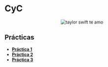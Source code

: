 # CyC
 <p align="center">
  <img src= "https://media.tenor.com/qHeWhRf256EAAAAd/julygnf-taylor-swift.gif" alt = "taylor swift te amo"/>
</p>

## Prácticas
* [**Práctica 1**](https://github.com/agusrnfr/CyC/blob/main/Practica%201/Practica%201%20-%20Resolucion.pdf)
* [**Práctica 2**](https://github.com/agusrnfr/CyC/blob/main/Practica%202/Practica%202%20-%20Resolucion.pdf)
* [**Práctica 3**](https://github.com/agusrnfr/CyC/blob/main/Practica%203/Practica%203%20-%20Resolucion.pdf)

